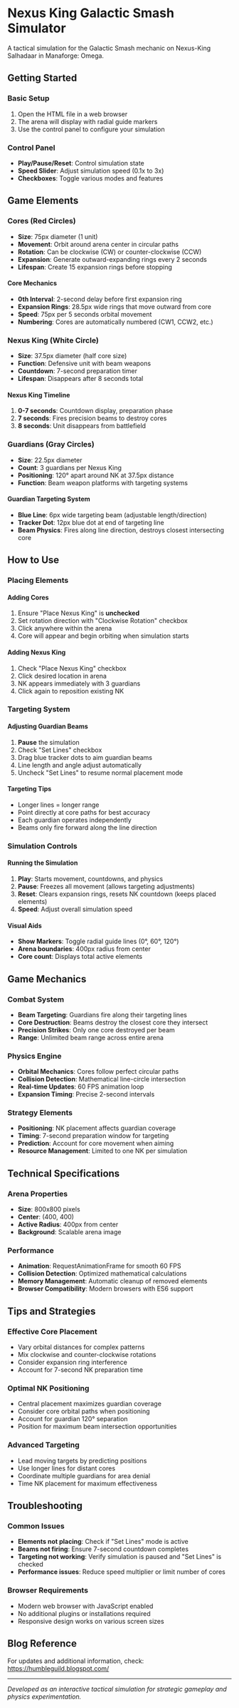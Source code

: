 # Nexus King Galactic Smash Simulator

A tactical simulation for the Galactic Smash mechanic on Nexus-King Salhadaar in Manaforge: Omega.

## Getting Started

### Basic Setup
1. Open the HTML file in a web browser
2. The arena will display with radial guide markers
3. Use the control panel to configure your simulation

### Control Panel
- **Play/Pause/Reset**: Control simulation state
- **Speed Slider**: Adjust simulation speed (0.1x to 3x)
- **Checkboxes**: Toggle various modes and features

## Game Elements

### Cores (Red Circles)
- **Size**: 75px diameter (1 unit)
- **Movement**: Orbit around arena center in circular paths
- **Rotation**: Can be clockwise (CW) or counter-clockwise (CCW)
- **Expansion**: Generate outward-expanding rings every 2 seconds
- **Lifespan**: Create 15 expansion rings before stopping

#### Core Mechanics
- **0th Interval**: 2-second delay before first expansion ring
- **Expansion Rings**: 28.5px wide rings that move outward from core
- **Speed**: 75px per 5 seconds orbital movement
- **Numbering**: Cores are automatically numbered (CW1, CCW2, etc.)

### Nexus King (White Circle)
- **Size**: 37.5px diameter (half core size)
- **Function**: Defensive unit with beam weapons
- **Countdown**: 7-second preparation timer
- **Lifespan**: Disappears after 8 seconds total

#### Nexus King Timeline
1. **0-7 seconds**: Countdown display, preparation phase
2. **7 seconds**: Fires precision beams to destroy cores
3. **8 seconds**: Unit disappears from battlefield

### Guardians (Gray Circles)
- **Size**: 22.5px diameter
- **Count**: 3 guardians per Nexus King
- **Positioning**: 120° apart around NK at 37.5px distance
- **Function**: Beam weapon platforms with targeting systems

#### Guardian Targeting System
- **Blue Line**: 6px wide targeting beam (adjustable length/direction)
- **Tracker Dot**: 12px blue dot at end of targeting line
- **Beam Physics**: Fires along line direction, destroys closest intersecting core

## How to Use

### Placing Elements

#### Adding Cores
1. Ensure "Place Nexus King" is **unchecked**
2. Set rotation direction with "Clockwise Rotation" checkbox
3. Click anywhere within the arena
4. Core will appear and begin orbiting when simulation starts

#### Adding Nexus King
1. Check "Place Nexus King" checkbox
2. Click desired location in arena
3. NK appears immediately with 3 guardians
4. Click again to reposition existing NK

### Targeting System

#### Adjusting Guardian Beams
1. **Pause** the simulation
2. Check "Set Lines" checkbox
3. Drag blue tracker dots to aim guardian beams
4. Line length and angle adjust automatically
5. Uncheck "Set Lines" to resume normal placement mode

#### Targeting Tips
- Longer lines = longer range
- Point directly at core paths for best accuracy
- Each guardian operates independently
- Beams only fire forward along the line direction

### Simulation Controls

#### Running the Simulation
1. **Play**: Starts movement, countdowns, and physics
2. **Pause**: Freezes all movement (allows targeting adjustments)
3. **Reset**: Clears expansion rings, resets NK countdown (keeps placed elements)
4. **Speed**: Adjust overall simulation speed

#### Visual Aids
- **Show Markers**: Toggle radial guide lines (0°, 60°, 120°)
- **Arena boundaries**: 400px radius from center
- **Core count**: Displays total active elements

## Game Mechanics

### Combat System
- **Beam Targeting**: Guardians fire along their targeting lines
- **Core Destruction**: Beams destroy the closest core they intersect
- **Precision Strikes**: Only one core destroyed per beam
- **Range**: Unlimited beam range across entire arena

### Physics Engine
- **Orbital Mechanics**: Cores follow perfect circular paths
- **Collision Detection**: Mathematical line-circle intersection
- **Real-time Updates**: 60 FPS animation loop
- **Expansion Timing**: Precise 2-second intervals

### Strategy Elements
- **Positioning**: NK placement affects guardian coverage
- **Timing**: 7-second preparation window for targeting
- **Prediction**: Account for core movement when aiming
- **Resource Management**: Limited to one NK per simulation

## Technical Specifications

### Arena Properties
- **Size**: 800x800 pixels
- **Center**: (400, 400)
- **Active Radius**: 400px from center
- **Background**: Scalable arena image

### Performance
- **Animation**: RequestAnimationFrame for smooth 60 FPS
- **Collision Detection**: Optimized mathematical calculations
- **Memory Management**: Automatic cleanup of removed elements
- **Browser Compatibility**: Modern browsers with ES6 support

## Tips and Strategies

### Effective Core Placement
- Vary orbital distances for complex patterns
- Mix clockwise and counter-clockwise rotations
- Consider expansion ring interference
- Account for 7-second NK preparation time

### Optimal NK Positioning
- Central placement maximizes guardian coverage
- Consider core orbital paths when positioning
- Account for guardian 120° separation
- Position for maximum beam intersection opportunities

### Advanced Targeting
- Lead moving targets by predicting positions
- Use longer lines for distant cores
- Coordinate multiple guardians for area denial
- Time NK placement for maximum effectiveness

## Troubleshooting

### Common Issues
- **Elements not placing**: Check if "Set Lines" mode is active
- **Beams not firing**: Ensure 7-second countdown completes
- **Targeting not working**: Verify simulation is paused and "Set Lines" is checked
- **Performance issues**: Reduce speed multiplier or limit number of cores

### Browser Requirements
- Modern web browser with JavaScript enabled
- No additional plugins or installations required
- Responsive design works on various screen sizes

## Blog Reference
For updates and additional information, check: https://humbleguild.blogspot.com/

---

*Developed as an interactive tactical simulation for strategic gameplay and physics experimentation.*